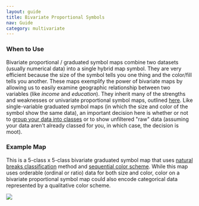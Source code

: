 ```yaml
---
layout: guide
title: Bivariate Proportional Symbols
nav: Guide
category: multivariate
---
```


### When to Use

Bivariate proportional / graduated symbol maps combine two datasets (usually numerical data) into a single hybrid map symbol. They are very efficient because the size of the symbol tells you one thing and the color/fill tells you another. These maps exemplify the power of bivariate maps by allowing us to easily examine geographic relationship between two variables (like _income_ and _education_). They inherit many of the strengths and weaknesses or univariate proportional symbol maps, outlined [here](../articles/proportional_symbols.html). Like single-variable graduated symbol maps (in which the size and color of the symbol show the same data), an important decision here is whether or not to [group your data into classes](../articles/classification.html) or to show unfiltered "raw" data (assuming your data aren't already classed for you, in which case, the decision is moot).

### Example Map

This is a 5-class x 5-class bivariate graduated symbol map that uses [natural breaks classification](../articles/classification.html) method and [sequential color scheme](../articles/color_schemes.html). While this map uses orderable (ordinal or ratio) data for both size and color, color on a bivariate proportional symbol map could also encode categorical data represented by a qualitative color scheme.

![](../images/bivariate_prop.jpg)
